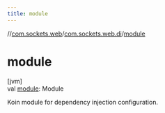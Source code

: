 ```yaml
---
title: module
---
```

//[com.sockets.web](../../index.html)/[com.sockets.web.di](index.html)/[module](module.html)



# module



[jvm]\
val [module](module.html): Module



Koin module for dependency injection configuration.





